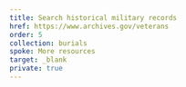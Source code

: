 ```yaml
---
title: Search historical military records
href: https://www.archives.gov/veterans
order: 5
collection: burials
spoke: More resources
target: _blank
private: true
---
```

